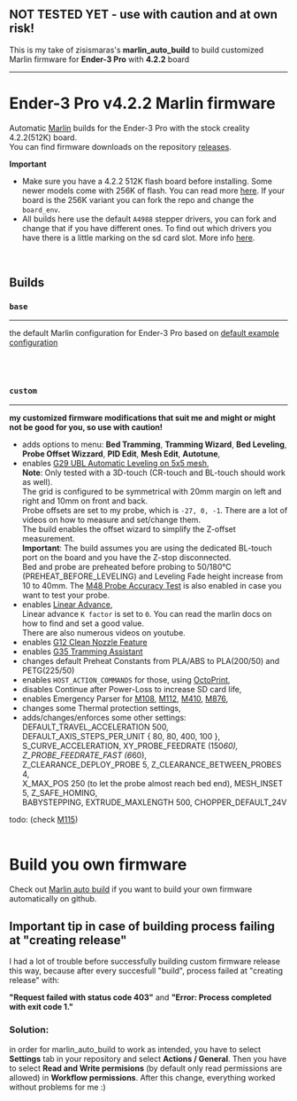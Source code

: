 ## NOT TESTED YET - use with caution and at own risk!

This is my take of zisismaras's **marlin_auto_build** to build customized Marlin firmware for **Ender-3 Pro** with **4.2.2** board

_____

# Ender-3 Pro v4.2.2 Marlin firmware

Automatic [Marlin](https://github.com/MarlinFirmware/Marlin) builds for the Ender-3 Pro with the stock creality 4.2.2(512K) board.  
You can find firmware downloads on the repository [releases](https://github.com/KamensekD/Ender-3-PRO-v4.2.2_Marlin-firmware/releases).  

**Important**
* Make sure you have a 4.2.2 512K flash board before installing. Some newer models come with 256K of flash. You can read more [here](https://github.com/MarlinFirmware/Marlin/issues/23596). If your board is the 256K variant you can fork the repo and change the `board_env`.
* All builds here use the default `A4988` stepper drivers, you can fork and change that if you have different ones. To find out which drivers you have there is a little marking on the sd card slot. More info [here](https://github.com/MarlinFirmware/Configurations/pull/633#issuecomment-995206382).

<br>

## Builds

### `base`
___
the default Marlin configuration for Ender-3 Pro based on [default example configuration](https://github.com/MarlinFirmware/Configurations/tree/import-2.1.x/config/examples/Creality/Ender-3%20Pro/CrealityV422)

<br><br>

### `custom`
___
**my customized firmware modifications that suit me and might or might not be good for you, so use with caution!**

- adds options to menu: **Bed Tramming**, **Tramming Wizard**, **Bed Leveling**, **Probe Offset Wizzard**, **PID Edit**, **Mesh Edit**, **Autotune**, 
- enables [G29 UBL Automatic Leveling on 5x5 mesh](https://marlinfw.org/docs/gcode/G029-ubl.html),  
**Note**: Only tested with a 3D-touch (CR-touch and BL-touch should work as well).  
The grid is configured to be symmetrical with 20mm margin on left and right and 10mm on front and back.  
Probe offsets are set to my probe, which is `-27, 0, -1`. There are a lot of videos on how to measure and set/change them.  
The build enables the offset wizard to simplify the Z-offset measurement.  
**Important**: The build assumes you are using the dedicated BL-touch port on the board and you have the Z-stop disconnected.  
Bed and probe are preheated before probing to 50/180°C (PREHEAT_BEFORE_LEVELING) and Leveling Fade height increase from 10 to 40mm.
The [M48 Probe Accuracy Test](https://marlinfw.org/docs/gcode/M048.html) is also enabled in case you want to test your probe.  
- enables [Linear Advance](https://marlinfw.org/docs/features/lin_advance.html),  
Linear advance `K factor` is set to `0`. You can read the marlin docs on how to find and set a good value.  
There are also numerous videos on youtube.  
- enables [G12 Clean Nozzle Feature](https://marlinfw.org/docs/gcode/G012.html)
- enables [G35 Tramming Assistant](https://marlinfw.org/docs/gcode/G035.html)
- changes default Preheat Constants from PLA/ABS to PLA(200/50) and PETG(225/50)
- enables `HOST_ACTION_COMMANDS` for those, using [OctoPrint](https://octoprint.org/),
- disables Continue after Power-Loss to increase SD card life,
- enables Emergency Parser for [M108](https://marlinfw.org/docs/gcode/M108.html), [M112](https://marlinfw.org/docs/gcode/M112.html), [M410](https://marlinfw.org/docs/gcode/M140.html), [M876](https://marlinfw.org/docs/gcode/M876.html),  
- changes some Thermal protection settings,  
- adds/changes/enforces some other settings:  
DEFAULT_TRAVEL_ACCELERATION 500, DEFAULT_AXIS_STEPS_PER_UNIT { 80, 80, 400, 100 },  
S_CURVE_ACCELERATION, XY_PROBE_FEEDRATE (150*60), Z_PROBE_FEEDRATE_FAST (6*60),  
Z_CLEARANCE_DEPLOY_PROBE 5, Z_CLEARANCE_BETWEEN_PROBES 4,  
X_MAX_POS 250 (to let the probe almost reach bed end), MESH_INSET 5, Z_SAFE_HOMING,  
BABYSTEPPING, EXTRUDE_MAXLENGTH 500, CHOPPER_DEFAULT_24V  

todo: (check [M115](https://marlinfw.org/docs/gcode/M115.html))
<br><br>

# Build you own firmware

Check out [Marlin auto build](https://github.com/zisismaras/marlin_auto_build) if you want to build your own firmware automatically on github.

## Important tip in case of building process failing at "creating release"

I had a lot of trouble before successfully building custom firmware release this way, because after every succesfull "build", process failed at "creating release" with:

**"Request failed with status code 403"** and **"Error: Process completed with exit code 1."**

### Solution:

in order for marlin_auto_build to work as intended, you have to select **Settings** tab in your repository and select **Actions / General**. Then you have to select **Read and Write permisions** (by default only read permissions are allowed) in **Workflow permissions**. After this change, everything worked without problems for me :)
